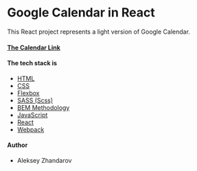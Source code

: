 # Google Calendar in React
This React project represents a light version of Google Calendar.
#### [The Calendar Link](https://singular-axolotl-241f5f.netlify.app)
#### The tech stack is
* [HTML](https://en.wikipedia.org/wiki/HTML)
* [CSS](https://en.wikipedia.org/wiki/CSS)
* [Flexbox](https://en.wikipedia.org/wiki/CSS_Flexible_Box_Layout)
* [SASS (Scss)](https://en.wikipedia.org/wiki/Sass_(stylesheet_language))
* [BEM Methodology](https://en.bem.info/methodology/)
* [JavaScript](https://en.wikipedia.org/wiki/JavaScript)
* [React](https://en.wikipedia.org/wiki/React_(JavaScript_library))
* [Webpack](https://webpack.js.org/)
#### Author
* Aleksey Zhandarov